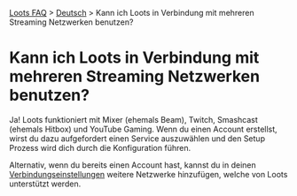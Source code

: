 [Loots FAQ](../../) > [Deutsch](../) > Kann ich Loots in Verbindung mit mehreren Streaming Netzwerken benutzen?

# Kann ich Loots in Verbindung mit mehreren Streaming Netzwerken benutzen?

Ja! Loots funktioniert mit Mixer (ehemals Beam), Twitch, Smashcast (ehemals Hitbox) und YouTube Gaming.
Wenn du einen Account erstellst, wirst du dazu aufgefordert einen Service auszuwählen und den Setup Prozess wird dich
durch die Konfiguration führen.

Alternativ, wenn du bereits einen Account hast, kannst du in deinen [Verbindungseinstellungen](https://loots.com/en/account/connections)
weitere Netzwerke hinzufügen, welche von Loots unterstützt werden.
